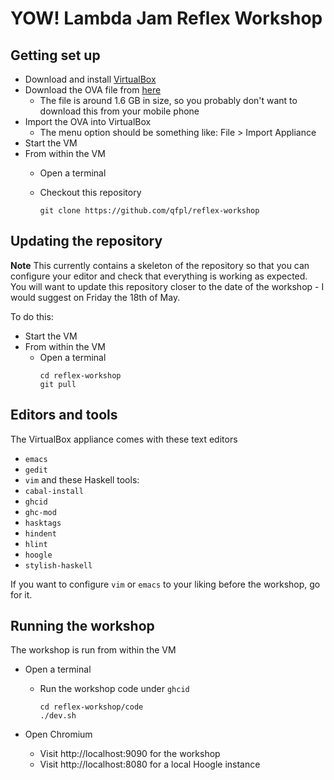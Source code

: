 # YOW! Lambda Jam Reflex Workshop

## Getting set up

- Download and install [VirtualBox](https://www.virtualbox.org/wiki/Downloads)
- Download the OVA file from [here](https://hydra.qfpl.io/job/reflex-workshop/reflex-workshop/reflex-workshop-vm/latest/download/1)
  - The file is around 1.6 GB in size, so you probably don't want to download this from your mobile phone
- Import the OVA into VirtualBox
  - The menu option should be something like: File > Import Appliance
- Start the VM
- From within the VM
  - Open a terminal
  - Checkout this repository

    ```
    git clone https://github.com/qfpl/reflex-workshop
    ```

## Updating the repository

**Note** This currently contains a skeleton of the repository so that you can configure your editor and check that everything is working as expected.  You will want to update this repository closer to the date of the workshop - I would suggest on Friday the 18th of May.

To do this:

- Start the VM
- From within the VM
  - Open a terminal
    ```
    cd reflex-workshop
    git pull
    ```

## Editors and tools

The VirtualBox appliance comes with these text editors
  - `emacs`
  - `gedit` 
  - `vim`
and these Haskell tools:
  - `cabal-install`
  - `ghcid`
  - `ghc-mod`
  - `hasktags`
  - `hindent`
  - `hlint`
  - `hoogle`
  - `stylish-haskell`

If you want to configure `vim` or `emacs` to your liking before the workshop, go for it.

## Running the workshop 

The workshop is run from within the VM

- Open a terminal
  - Run the workshop code under `ghcid`
    ```
    cd reflex-workshop/code
    ./dev.sh
    ```

- Open Chromium 
  - Visit http://localhost:9090 for the workshop
  - Visit http://localhost:8080 for a local Hoogle instance
